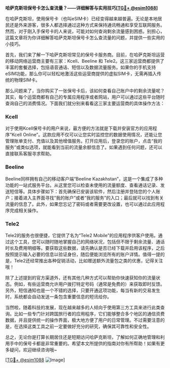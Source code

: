 **哈萨克斯坦保号卡怎么查流量？——详细解答与实用技巧[[TG💪+ @esim1088](https://t.me/s/esim1088)]**

在哈萨克斯坦，使用保号卡（也叫eSIM卡）已经变得越来越普遍。无论是本地居民还是外来游客，很多人都选择通过这种方式来保持通讯畅通和享受互联网服务。然而，对于刚入手保号卡的人来说，可能对如何查询剩余流量感到困惑。别担心，这篇文章将为你详细解答哈萨克斯坦保号卡怎么查流量的问题，并提供一些实用的小技巧。

首先，我们来了解一下哈萨克斯坦常见的保号卡服务商。目前，在哈萨克斯坦运营的移动网络运营商主要有三家：Kcell、Beeline 和 Tele2。这三家运营商都提供了丰富的套餐选择，包括语音通话、短信以及数据流量服务。如果你的手机支持eSIM功能，那么你可以轻松地激活这些运营商提供的虚拟SIM卡，无需再插入传统的物理SIM卡。

那么问题来了，当你购买了一张保号卡后，该如何查看自己账户中的剩余流量呢？其实，每个运营商都有自己的专属应用程序或者网站，用户可以通过这些平台随时查询自己的消费情况。下面我们就分别来看看这三家主要运营商的具体操作方法：

### Kcell

对于使用Kcell保号卡的用户来说，最方便的方法就是下载并安装官方的应用程序“Kcell Online”。这款应用不仅可以让您实时监控您的数据使用情况，还能让您管理账单支付、充值以及其他增值服务。打开应用后，登录您的账户，点击“我的服务”或类似选项，就能看到当前的流量余额信息了。如果遇到任何问题，还可以直接联系客服寻求帮助。

### Beeline

Beeline同样拥有自己的移动客户端“Beeline Kazakhstan”，这是一个集成了多种功能的一站式服务平台。从这里您可以检查未使用的流量额度、查看通话记录、发送短信等。具体步骤如下：首先确保已安装该软件，然后注册并登陆您的个人账户；接着进入主界面寻找“我的账户”或者“我的服务”的入口；最后就可以找到有关流量的信息了。此外，如果您忘记了密码或者需要更改设置，也可以通过此应用程序完成相关操作。

### Tele2

Tele2的服务也很便捷，它提供了名为“Tele2 Mobile”的应用程序供客户使用。通过这个工具，您可以随时随地掌握自己的网络状况，包括但不限于剩余流量、通话时长及费用明细等。要获取这些数据，请先确认是否已经下载并启用该程序，之后按照提示输入必要的信息以验证身份，随后便能浏览所有的账户详情。值得一提的是，Tele2还经常推出各种促销活动，比如赠送额外流量包之类的优惠，记得关注哦！

除了上述提到的官方渠道外，还有其他几种方式可以帮助你快速获知你的流量状态。例如，有些运营商允许用户拨打特定号码（通常是免费的）来获取即时反馈。另外，短信通知也是一个不错的选择，只要开通这项功能，每当有新的交易发生时，系统都会自动发送一条包含重要信息的短讯给你。

当然啦，随着科技的发展，现在越来越多的人倾向于使用第三方工具来进行此类查询。比如一些专门针对跨国旅行者的应用程序，它们能够整合多个地区的通信资费数据，并且提供统一的操作界面，极大地方便了用户的日常管理。不过需要注意的是，在选择这类工具之前一定要做好充分的研究，确保其可靠性和安全性。

总之，无论你是打算长期居住还是短期访问哈萨克斯坦，了解如何正确地管理和利用手中的保号卡都是非常重要的。希望本文所提供的指南对你有所帮助！如果有更多疑问，欢迎继续咨询哦~

[[TG💪+ @esim1088](https://t.me/s/esim1088) ![Image](https://i.postimg.cc/4NQfJmqS/Snipaste-2025-05-13-00-14-12.png)]